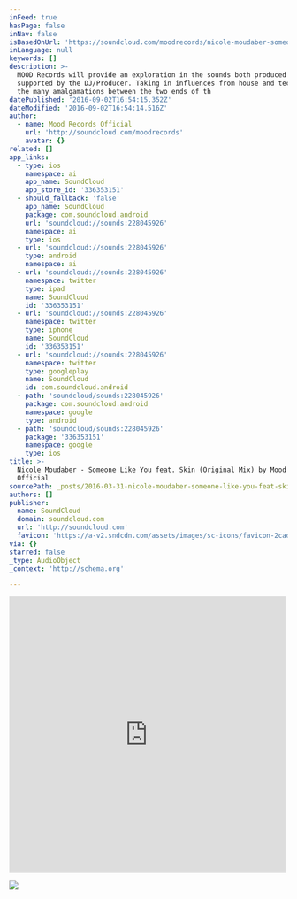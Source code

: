 ```yaml
---
inFeed: true
hasPage: false
inNav: false
isBasedOnUrl: 'https://soundcloud.com/moodrecords/nicole-moudaber-someone-like'
inLanguage: null
keywords: []
description: >-
  MOOD Records will provide an exploration in the sounds both produced and
  supported by the DJ/Producer. Taking in influences from house and techno, and
  the many amalgamations between the two ends of th
datePublished: '2016-09-02T16:54:15.352Z'
dateModified: '2016-09-02T16:54:14.516Z'
author:
  - name: Mood Records Official
    url: 'http://soundcloud.com/moodrecords'
    avatar: {}
related: []
app_links:
  - type: ios
    namespace: ai
    app_name: SoundCloud
    app_store_id: '336353151'
  - should_fallback: 'false'
    app_name: SoundCloud
    package: com.soundcloud.android
    url: 'soundcloud://sounds:228045926'
    namespace: ai
    type: ios
  - url: 'soundcloud://sounds:228045926'
    type: android
    namespace: ai
  - url: 'soundcloud://sounds:228045926'
    namespace: twitter
    type: ipad
    name: SoundCloud
    id: '336353151'
  - url: 'soundcloud://sounds:228045926'
    namespace: twitter
    type: iphone
    name: SoundCloud
    id: '336353151'
  - url: 'soundcloud://sounds:228045926'
    namespace: twitter
    type: googleplay
    name: SoundCloud
    id: com.soundcloud.android
  - path: 'soundcloud/sounds:228045926'
    package: com.soundcloud.android
    namespace: google
    type: android
  - path: 'soundcloud/sounds:228045926'
    package: '336353151'
    namespace: google
    type: ios
title: >-
  Nicole Moudaber - Someone Like You feat. Skin (Original Mix) by Mood Records
  Official
sourcePath: _posts/2016-03-31-nicole-moudaber-someone-like-you-feat-skin-original-mix.md
authors: []
publisher:
  name: SoundCloud
  domain: soundcloud.com
  url: 'http://soundcloud.com'
  favicon: 'https://a-v2.sndcdn.com/assets/images/sc-icons/favicon-2cadd14b.ico'
via: {}
starred: false
_type: AudioObject
_context: 'http://schema.org'

---
```

<iframe src="https://cdn.embedly.com/widgets/media.html?src=https%3A%2F%2Fw.soundcloud.com%2Fplayer%2F%3Fvisual%3Dtrue%26url%3Dhttp%253A%252F%252Fapi.soundcloud.com%252Ftracks%252F228045926%26show_artwork%3Dtrue&amp;url=https%3A%2F%2Fsoundcloud.com%2Fmoodrecords%2Fnicole-moudaber-someone-like&amp;image=http%3A%2F%2Fi1.sndcdn.com%2Fartworks-000132466956-ozshdl-t500x500.jpg&amp;key=b7d04c9b404c499eba89ee7072e1c4f7&amp;type=text%2Fhtml&amp;schema=soundcloud" width="500" height="500" scrolling="no" frameborder="0" allowfullscreen="allowfullscreen" style=""></iframe>

![](https://the-grid-user-content.s3-us-west-2.amazonaws.com/6f10c7cc-f803-4b41-aa61-a573bdb2deb7.jpg)
